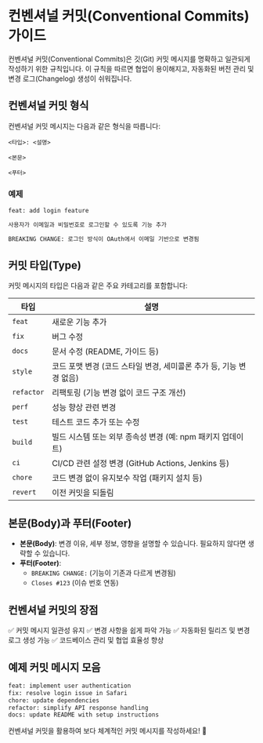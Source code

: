 # 컨벤셔널 커밋(Conventional Commits) 가이드

컨벤셔널 커밋(Conventional Commits)은 깃(Git) 커밋 메시지를 명확하고 일관되게 작성하기 위한 규칙입니다. 이 규칙을 따르면 협업이 용이해지고, 자동화된 버전 관리 및 변경 로그(Changelog) 생성이 쉬워집니다.

## 컨벤셔널 커밋 형식

컨벤셔널 커밋 메시지는 다음과 같은 형식을 따릅니다:

```
<타입>: <설명>

<본문>

<푸터>
```

### 예제

```sh
feat: add login feature

사용자가 이메일과 비밀번호로 로그인할 수 있도록 기능 추가

BREAKING CHANGE: 로그인 방식이 OAuth에서 이메일 기반으로 변경됨
```

## 커밋 타입(Type)

커밋 메시지의 타입은 다음과 같은 주요 카테고리를 포함합니다:

| 타입       | 설명                                                                |
| ---------- | ------------------------------------------------------------------- |
| `feat`     | 새로운 기능 추가                                                    |
| `fix`      | 버그 수정                                                           |
| `docs`     | 문서 수정 (README, 가이드 등)                                       |
| `style`    | 코드 포맷 변경 (코드 스타일 변경, 세미콜론 추가 등, 기능 변경 없음) |
| `refactor` | 리팩토링 (기능 변경 없이 코드 구조 개선)                            |
| `perf`     | 성능 향상 관련 변경                                                 |
| `test`     | 테스트 코드 추가 또는 수정                                          |
| `build`    | 빌드 시스템 또는 외부 종속성 변경 (예: npm 패키지 업데이트)         |
| `ci`       | CI/CD 관련 설정 변경 (GitHub Actions, Jenkins 등)                   |
| `chore`    | 코드 변경 없이 유지보수 작업 (패키지 설치 등)                       |
| `revert`   | 이전 커밋을 되돌림                                                  |

## 본문(Body)과 푸터(Footer)

- **본문(Body)**: 변경 이유, 세부 정보, 영향을 설명할 수 있습니다. 필요하지 않다면 생략할 수 있습니다.
- **푸터(Footer)**:
  - `BREAKING CHANGE:` (기능이 기존과 다르게 변경됨)
  - `Closes #123` (이슈 번호 연동)

## 컨벤셔널 커밋의 장점

✅ 커밋 메시지 일관성 유지
✅ 변경 사항을 쉽게 파악 가능
✅ 자동화된 릴리즈 및 변경 로그 생성 가능
✅ 코드베이스 관리 및 협업 효율성 향상

## 예제 커밋 메시지 모음

```sh
feat: implement user authentication
fix: resolve login issue in Safari
chore: update dependencies
refactor: simplify API response handling
docs: update README with setup instructions
```

컨벤셔널 커밋을 활용하여 보다 체계적인 커밋 메시지를 작성하세요! 🚀
